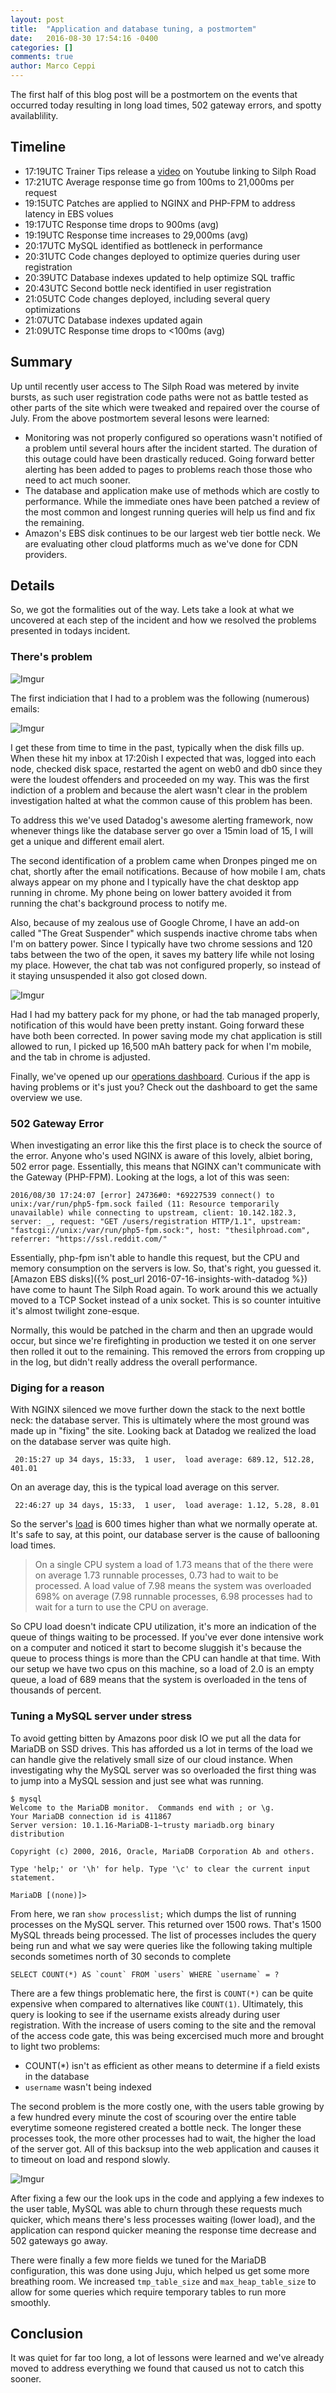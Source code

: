 ```yaml
---
layout: post
title:  "Application and database tuning, a postmortem"
date:   2016-08-30 17:54:16 -0400
categories: []
comments: true
author: Marco Ceppi
---
```


The first half of this blog post will be a postmortem on the events that occurred today resulting in long load times, 502 gateway errors, and spotty availablility.

## Timeline

 - 17:19UTC Trainer Tips release a [video](https://www.youtube.com/watch?v=bLhwgS9LzVo) on Youtube linking to Silph Road
 - 17:21UTC Average response time go from 100ms to 21,000ms per request
 - 19:15UTC Patches are applied to NGINX and PHP-FPM to address latency in EBS volues
 - 19:17UTC Response time drops to 900ms (avg)
 - 19:19UTC Response time increases to 29,000ms (avg)
 - 20:17UTC MySQL identified as bottleneck in performance
 - 20:31UTC Code changes deployed to optimize queries during user registration
 - 20:39UTC Database indexes updated to help optimize SQL traffic
 - 20:43UTC Second bottle neck identified in user registration
 - 21:05UTC Code changes deployed, including several query optimizations
 - 21:07UTC Database indexes updated again
 - 21:09UTC Response time drops to <100ms (avg)

## Summary

Up until recently user access to The Silph Road was metered by invite bursts, as such user registration code paths were not as battle tested as other parts of the site which were tweaked and repaired over the course of July. From the above postmortem several lesons were learned:

 * Monitoring was not properly configured so operations wasn't notified of a problem until several hours after the incident started. The duration of this outage could have been drastically reduced. Going forward better alerting has been added to pages to problems reach those those who need to act much sooner.
 * The database and application make use of methods which are costly to performance. While the immediate ones have been patched a review of the most common and longest running queries will help us find and fix the remaining.
 * Amazon's EBS disk continues to be our largest web tier bottle neck. We are evaluating other cloud platforms much as we've done for CDN providers.

## Details

So, we got the formalities out of the way. Lets take a look at what we uncovered at each step of the incident and how we resolved the problems presented in todays incident.

### There's problem

![Imgur](http://i.imgur.com/wZ9n3C9.png)

The first indiciation that I had to a problem was the following (numerous) emails:

![Imgur](http://i.imgur.com/0Bt5u6Y.png)

I get these from time to time in the past, typically when the disk fills up. When these hit my inbox at 17:20ish I expected that was, logged into each node, checked disk space, restarted the agent on web0 and db0 since they were the loudest offenders and proceeded on my way. This was the first indiction of a problem and because the alert wasn't clear in the problem investigation halted at what the common cause of this problem has been.

To address this we've used Datadog's awesome alerting framework, now whenever things like the database server go over a 15min load of 15, I will get a unique and different email alert.

The second identification of a problem came when Dronpes pinged me on chat, shortly after the email notifications. Because of how mobile I am, chats always appear on my phone and I typically have the chat desktop app running in chrome. My phone being on lower battery avoided it from running the chat's background process to notify me.

Also, because of my zealous use of Google Chrome, I have an add-on called "The Great Suspender" which suspends inactive chrome tabs when I'm on battery power. Since I typically have two chrome sessions and 120 tabs between the two of the open, it saves my battery life while not losing my place. However, the chat tab was not configured properly, so instead of it staying unsuspended it also got closed down.

![Imgur](http://i.imgur.com/ltXyrEL.png)

Had I had my battery pack for my phone, or had the tab managed properly, notification of this would have been pretty instant. Going forward these have both been corrected. In power saving mode my chat application is still allowed to run, I picked up 16,500 mAh battery pack for when I'm mobile, and the tab in chrome is adjusted.

Finally, we've opened up our [operations dashboard](https://p.datadoghq.com/sb/a42d80f38-e1f5b6fc5e?tv_mode=true). Curious if the app is having problems or it's just you? Check out the dashboard to get the same overview we use.

### 502 Gateway Error

When investigating an error like this the first place is to check the source of the error. Anyone who's used NGINX is aware of this lovely, albiet boring, 502 error page. Essentially, this means that NGINX can't communicate with the Gateway (PHP-FPM). Looking at the logs, a lot of this was seen:

```
2016/08/30 17:24:07 [error] 24736#0: *69227539 connect() to unix:/var/run/php5-fpm.sock failed (11: Resource temporarily unavailable) while connecting to upstream, client: 10.142.182.3, server: _, request: "GET /users/registration HTTP/1.1", upstream: "fastcgi://unix:/var/run/php5-fpm.sock:", host: "thesilphroad.com", referrer: "https://ssl.reddit.com/"
```

Essentially, php-fpm isn't able to handle this request, but the CPU and memory consumption on the servers is low. So, that's right, you guessed it. [Amazon EBS disks]({% post_url 2016-07-16-insights-with-datadog %}) have come to haunt The Silph Road again. To work around this we actually moved to a TCP Socket instead of a unix socket. This is so counter intuitive it's almost twilight zone-esque.

Normally, this would be patched in the charm and then an upgrade would occur, but since we're firefighting in production we tested it on one server then rolled it out to the remaining. This removed the errors from cropping up in the log, but didn't really address the overall performance.

### Diging for a reason

With NGINX silenced we move further down the stack to the next bottle neck: the database server. This is ultimately where the most ground was made up in "fixing" the site. Looking back at Datadog we realized the load on the database server was quite high.

```
 20:15:27 up 34 days, 15:33,  1 user,  load average: 689.12, 512.28, 401.01
```

On an average day, this is the typical load average on this server.

```
 22:46:27 up 34 days, 15:33,  1 user,  load average: 1.12, 5.28, 8.01
```

So the server's [load](https://en.wikipedia.org/wiki/Load_(computing)) is 600 times higher than what we normally operate at. It's safe to say, at this point, our database server is the cause of ballooning load times.

> On a single CPU system a load of 1.73 means that of the there were on average 1.73 runnable processes, 0.73 had to wait to be processed. A load value of 7.98 means the system was overloaded 698% on average (7.98 runnable processes, 6.98 processes had to wait for a turn to use the CPU on average.

So CPU load doesn't indicate CPU utilization, it's more an indication of the queue of things waiting to be processed. If you've ever done intensive work on a computer and noticed it start to become sluggish it's because the queue to process things is more than the CPU can handle at that time. With our setup we have two cpus on this machine, so a load of 2.0 is an empty queue, a load of 689 means that the system is overloaded in the tens of thousands of percent.

### Tuning a MySQL server under stress

To avoid getting bitten by Amazons poor disk IO we put all the data for MariaDB on SSD drives. This has afforded us a lot in terms of the load we can handle give the relatively small size of our cloud instance. When investigating why the MySQL server was so overloaded the first thing was to jump into a MySQL session and just see what was running.

```
$ mysql
Welcome to the MariaDB monitor.  Commands end with ; or \g.
Your MariaDB connection id is 411867
Server version: 10.1.16-MariaDB-1~trusty mariadb.org binary distribution

Copyright (c) 2000, 2016, Oracle, MariaDB Corporation Ab and others.

Type 'help;' or '\h' for help. Type '\c' to clear the current input statement.

MariaDB [(none)]>
```

From here, we ran `show processlist;` which dumps the list of running processes on the MySQL server. This returned over 1500 rows. That's 1500 MySQL threads being processed. The list of processes includes the query being run and what we say were queries like the following taking multiple seconds sometimes north of 30 seconds to complete

```
SELECT COUNT(*) AS `count` FROM `users` WHERE `username` = ?
```

There are a few things problematic here, the first is `COUNT(*)` can be quite expensive when compared to alternatives like `COUNT(1)`. Ultimately, this query is looking to see if the username exists already during user registration. With the increase of users coming to the site and the removal of the access code gate, this was being excercised much more and brought to light two problems:

 * COUNT(*) isn't as efficient as other means to determine if a field exists in the database
 * `username` wasn't being indexed

The second problem is the more costly one, with the users table growing by a few hundred every minute the cost of scouring over the entire table everytime someone registered created a bottle neck. The longer these processes took, the more other processes had to wait, the higher the load of the server got. All of this backsup into the web application and causes it to timeout on load and respond slowly.

![Imgur](http://i.imgur.com/eQScTL5.png)

After fixing a few our the look ups in the code and applying a few indexes to the user table, MySQL was able to churn through these requests much quicker, which means there's less processes waiting (lower load), and the application can respond quicker meaning the response time decrease and 502 gateways go away.

There were finally a few more fields we tuned for the MariaDB configuration, this was done using Juju, which helped us get some more breathing room. We increased `tmp_table_size` and `max_heap_table_size` to allow for some queries which require temporary tables to run more smoothly.

## Conclusion

It was quiet for far too long, a lot of lessons were learned and we've already moved to address everything we found that caused us not to catch this sooner.
